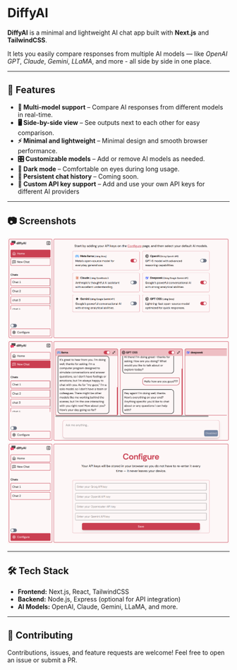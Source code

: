# DiffyAI

**DiffyAI** is a minimal and lightweight AI chat app built with **Next.js** and **TailwindCSS**.

It lets you easily compare responses from multiple AI models — like _OpenAI GPT_, _Claude_, _Gemini_, _LLaMA_, and more - all side by side in one place.

---

## 🚀 Features

-   **🤖 Multi-model support** – Compare AI responses from different models in real-time.
-   **🖥️ Side-by-side view** – See outputs next to each other for easy comparison.
-   **⚡ Minimal and lightweight** – Minimal design and smooth browser performance.
-   **🎛️ Customizable models** – Add or remove AI models as needed.
-   **🌙 Dark mode** – Comfortable on eyes during long usage.
-   **💾 Persistent chat history** – Coming soon.
-   **🔑 Custom API key support** – Add and use your own API keys for different AI providers

---

## 📷 Screenshots

![Sidewise AI home page](public/diffy-ai-img-1.png)
![Sidewise AI new chat page](public/diffy-ai-img-2.png)
![Sidewise AI configure page](public/diffy-ai-img-3.png)

---

## 🛠️ Tech Stack

-   **Frontend:** Next.js, React, TailwindCSS
-   **Backend:** Node.js, Express (optional for API integration)
-   **AI Models:** OpenAI, Claude, Gemini, LLaMA, and more.

---

## 🤝 Contributing

Contributions, issues, and feature requests are welcome! Feel free to open an issue or submit a PR.
